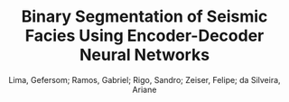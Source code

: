 ---
paperId: 47
author: Lima, Gefersom; Ramos, Gabriel; Rigo, Sandro; Zeiser, Felipe; da Silveira, Ariane 
title: Binary Segmentation of Seismic Facies Using Encoder-Decoder Neural Networks
pdf: lima_long_presentation_47.pdf
poster: lima_long_presentation_47.png
alt: --
type: Oral
topic: Deep Learning
link: --
conference: neurips
year: 2020
tags: neurips-2020
---